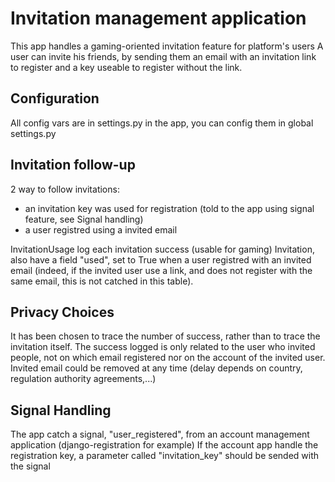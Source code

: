 Invitation management application
================================

This app handles a gaming-oriented invitation feature for platform's users 
A user can invite his friends, by sending them an email with an invitation link to register 
and a key useable to register without the link.

Configuration
-------------
All config vars are in settings.py in the app, you can config them in global settings.py 
 
Invitation follow-up
--------------------

2 way to follow invitations:

 * an invitation key was used for registration (told to the app using signal feature, see Signal handling)
 * a user registred using a invited email

InvitationUsage log each invitation success (usable for gaming)
Invitation, also have a field "used", set to True when a user registred with an invited email (indeed, if the invited user
use a link, and does not register with the same email, this is not catched in this table).

Privacy Choices
---------------
It has been chosen to trace the number of success, rather than to trace the invitation itself.
The success logged is only related to the user who invited people, not on which email registered nor on the account
of the invited user.
Invited email could be removed at any time (delay depends on country, regulation authority agreements,...) 
  
Signal Handling
-----------------

The app catch a signal, "user_registered", from an account management application (django-registration for example)
If the account app handle the registration key, a parameter called "invitation_key" should be sended with the signal
